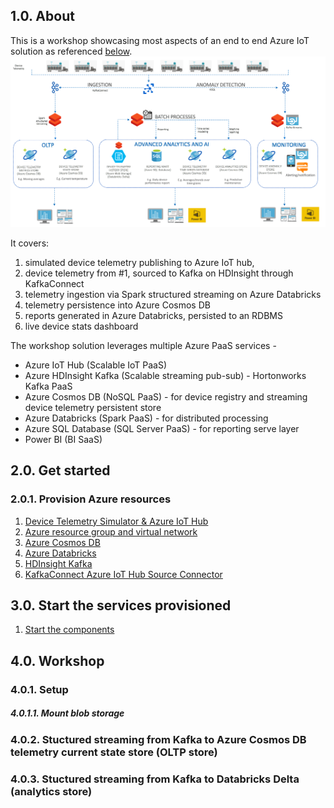 ## 1.0. About
This is a workshop showcasing most aspects of an end to end Azure IoT solution as referenced [below](decks/ReferenceArchitecture.pptx).<br>
![ReferenceArchitecture](images/ReferenceArchitecture.png)

It covers:<br> 
1.  simulated device telemetry publishing to Azure IoT hub, 
2.  device telemetry from #1, sourced to Kafka on HDInsight through KafkaConnect<BR> 
3.  telemetry ingestion via Spark structured streaming on Azure Databricks<BR>
4.  telemetry persistence into Azure Cosmos DB<br>
5.  reports generated in Azure Databricks, persisted to an RDBMS<br>
6.  live device stats dashboard<br>
  
The workshop solution leverages multiple Azure PaaS services - <BR>
  - Azure IoT Hub (Scalable IoT PaaS) <BR>
  - Azure HDInsight Kafka (Scalable streaming pub-sub) - Hortonworks Kafka PaaS <BR>
  - Azure Cosmos DB (NoSQL PaaS)  - for device registry and streaming device telemetry persistent store <BR>
  - Azure Databricks (Spark PaaS) - for distributed processing <BR>
  - Azure SQL Database (SQL Server PaaS) - for reporting serve layer <BR>
  - Power BI (BI SaaS) <BR>
  
  
## 2.0. Get started
### 2.0.1. Provision Azure resources
1.  [Device Telemetry Simulator & Azure IoT Hub](docs/Provisioning-1-AzureIoT.md)
2.  [Azure resource group and virtual network](docs/Provisioning-2-Common.md)
3.  [Azure Cosmos DB](docs/Provisioning-3-AzureCosmosDB.md)
4.  [Azure Databricks](docs/Provisioning-4-AzureDatabricks.md)
5.  [HDInsight Kafka](docs/Provisioning-5-Kafka.md)
6.  [KafkaConnect Azure IoT Hub Source Connector](docs/Provisioning-6-KafkaConnect.md)

## 3.0. Start the services provisioned
1.  [Start the components](docs/Provisioning-7-StartTheComponents.md)

## 4.0. Workshop
### 4.0.1. Setup
##### 4.0.1.1. Mount blob storage

### 4.0.2. Stuctured streaming from Kafka to Azure Cosmos DB telemetry current state store (OLTP store)

### 4.0.3. Stuctured streaming from Kafka to Databricks Delta (analytics store)

